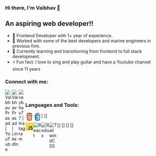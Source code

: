 ### Hi there, I'm Vaibhav 👋

## An aspiring web developer!!

- 🌱 Frontend Developer with 1+ year of experience.
- 👯 Worked with some of the best developers and marine engineers in previous firm.
- 🥅 Currently learning and transitioning from frontend to full stack development.
- ⚡ Fun fact: I love to sing and play guitar and have a Youtube channel since 11 years
### Connect with me:

[<img align="left" alt="Vaibhav Prasad | YouTube" width="22px"  src="https://cdn.worldvectorlogo.com/logos/youtube-3.svg" />][youtube]
[<img align="left" alt="Vaibhav Prasad | LinkedIn" width="22px" src="https://cdn.worldvectorlogo.com/logos/linkedin-icon-2.svg" />][linkedin]
[<img align="left" alt="vaybhav77 | Instagram" width="22px" src="https://cdn.worldvectorlogo.com/logos/instagram-2016-5.svg" />][instagram]

<br />

### Languages and Tools:

[<img align="left" alt="HTML5" width="26px" src="https://raw.githubusercontent.com/github/explore/80688e429a7d4ef2fca1e82350fe8e3517d3494d/topics/html/html.png" />
[<img align="left" alt="CSS3" width="26px" src="https://raw.githubusercontent.com/github/explore/80688e429a7d4ef2fca1e82350fe8e3517d3494d/topics/css/css.png" />]

[<img align="left" alt="JavaScript" width="26px" src="https://raw.githubusercontent.com/github/explore/80688e429a7d4ef2fca1e82350fe8e3517d3494d/topics/javascript/javascript.png" />]
[<img align="left" alt="React" width="26px" src="https://cdn-icons-png.flaticon.com/512/3334/3334886.png" />]
[<img align="left" alt="Redux" width="26px" src="https://w7.pngwing.com/pngs/669/447/png-transparent-redux-react-javascript-freecodecamp-npm-others-miscellaneous-purple-violet-thumbnail.png" />]
[<img align="left" alt="TailwindCSS" width="26px" src="https://w7.pngwing.com/pngs/293/485/png-transparent-tailwind-css-hd-logo-thumbnail.png" />]



[youtube]: https://www.youtube.com/vaibhavprasad
[instagram]: https://www.instagram.com/vaybhav77/
[linkedin]: https://www.linkedin.com/in/vaibhav-prasad-495451166/
